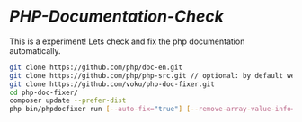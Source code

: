 
# ***PHP-Documentation-Check***

This is a experiment! Lets check and fix the php documentation automatically.

```bash
git clone https://github.com/php/doc-en.git
git clone https://github.com/php/php-src.git // optional: by default we use the PhpStorm Stubs
git clone https://github.com/voku/php-doc-fixer.git
cd php-doc-fixer/
composer update --prefer-dist
php bin/phpdocfixer run [--auto-fix="true"] [--remove-array-value-info="true"] [--stubs-path="../php-src/"] [--stubs-file-extension=".stub.php"] ../doc-en/reference/
```
